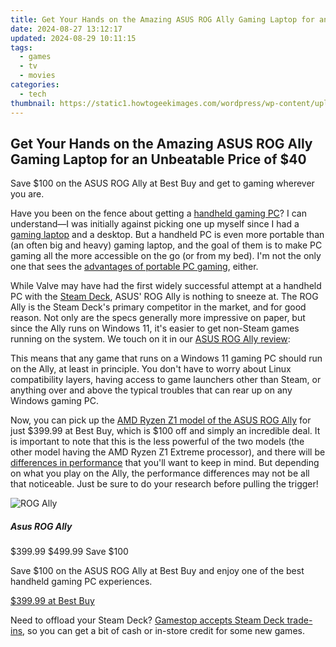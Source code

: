 ```yaml
---
title: Get Your Hands on the Amazing ASUS ROG Ally Gaming Laptop for an Unbeatable Price of $40
date: 2024-08-27 13:12:17
updated: 2024-08-29 10:11:15
tags:
  - games
  - tv
  - movies
categories:
  - tech
thumbnail: https://static1.howtogeekimages.com/wordpress/wp-content/uploads/2024/04/edit-command-center-open-on-the-asus-rog-ally.jpg
---
```


## Get Your Hands on the Amazing ASUS ROG Ally Gaming Laptop for an Unbeatable Price of $40

Save $100 on the ASUS ROG Ally at Best Buy and get to gaming wherever you are.

 Have you been on the fence about getting a [handheld gaming PC](https://hardware-tips.techidaily.com/the-ultimate-guide-to-tech-devices-by-toms-authority-in-hardware/)? I can understand—I was initially against picking one up myself since I had a [gaming laptop](https://facebook-video-share.techidaily.com/updated-premium-notebooks-select-the-best-for-professional-edits/) and a desktop. But a handheld PC is even more portable than (an often big and heavy) gaming laptop, and the goal of them is to make PC gaming all the more accessible on the go (or from my bed). I'm not the only one that sees the [advantages of portable PC gaming](https://visual-screen-recording.techidaily.com/new-2024-approved-utilizing-internal-screen-recording-on-huaweis-mate-1020-and-p-models-p20-p10/), either.

 While Valve may have had the first widely successful attempt at a handheld PC with the [Steam Deck](https://review-topics.techidaily.com/in-2024-complete-tutorial-to-use-vpna-to-fake-gps-location-on-vivo-x100-drfone-by-drfone-virtual-android/), ASUS' ROG Ally is nothing to sneeze at. The ROG Ally is the Steam Deck's primary competitor in the market, and for good reason. Not only are the specs generally more impressive on paper, but since the Ally runs on Windows 11, it's easier to get non-Steam games running on the system. We touch on it in our [ASUS ROG Ally review](https://some-guidance.techidaily.com/2024-approved-streamline-and-shine-the-top-5-video-quality-tools/):

 This means that any game that runs on a Windows 11 gaming PC should run on the Ally, at least in principle. You don't have to worry about Linux compatibility layers, having access to game launchers other than Steam, or anything over and above the typical troubles that can rear up on any Windows gaming PC.

 Now, you can pick up the [AMD Ryzen Z1 model of the ASUS ROG Ally](https://shop-links.co/link/?exclusive=1&publisher_slug=itechdaily19598&url=https%3A%2F%2Fwww.bestbuy.com%2Fsite%2Fasus-rog-ally-7-120hz-fhd-1080p-gaming-handheld-amd-ryzen-z1-processor-512gb-white%2F6543664.p%3FskuId%3D6543664) for just $399.99 at Best Buy, which is $100 off and simply an incredible deal. It is important to note that this is the less powerful of the two models (the other model having the AMD Ryzen Z1 Extreme processor), and there will be [differences in performance](https://rog.asus.com/articles/rog-ally/rog-ally-z1-vs-z1-extreme-performance--features-compared/) that you'll want to keep in mind. But depending on what you play on the Ally, the performance differences may not be all that noticeable. Just be sure to do your research before pulling the trigger!

![ROG Ally](https://static1.howtogeekimages.com/wordpress/wp-content/uploads/2023/08/20230814_093658-1.jpg) 

#####  Asus ROG Ally

$399.99 $499.99 Save $100 

Save $100 on the ASUS ROG Ally at Best Buy and enjoy one of the best handheld gaming PC experiences.

[$399.99 at Best Buy](https://shop-links.co/link/?exclusive=1&publisher_slug=itechdaily19598&url=https%3A%2F%2Fwww.bestbuy.com%2Fsite%2Fasus-rog-ally-7-120hz-fhd-1080p-gaming-handheld-amd-ryzen-z1-processor-512gb-white%2F6543664.p%3FskuId%3D6543664) 

 Need to offload your Steam Deck? [Gamestop accepts Steam Deck trade-ins](https://www.gamestop.com/trade/?cgid=pc-gaming-trade-values&wizard=true&q=Steam%20Deck), so you can get a bit of cash or in-store credit for some new games.

<ins class="adsbygoogle"
     style="display:block"
     data-ad-format="autorelaxed"
     data-ad-client="ca-pub-7571918770474297"
     data-ad-slot="1223367746"></ins>



<ins class="adsbygoogle"
     style="display:block"
     data-ad-client="ca-pub-7571918770474297"
     data-ad-slot="8358498916"
     data-ad-format="auto"
     data-full-width-responsive="true"></ins>
